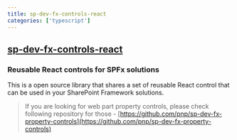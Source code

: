 ```yaml
---
title: sp-dev-fx-controls-react
categories: ['typescript']
---
```

## [sp-dev-fx-controls-react](https://github.com/pnp/sp-dev-fx-controls-react)

### Reusable React controls for SPFx solutions


This is a open source library that shares a set of reusable React control that can be used in your SharePoint Framework solutions.

> If you are looking for web part property controls, please check following repository for those - [https://github.com/pnp/sp-dev-fx-property-controls](https://github.com/pnp/sp-dev-fx-property-controls)
